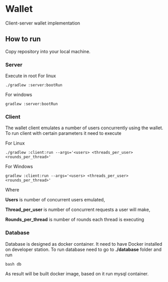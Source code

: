 # Wallet
Client-server wallet implementation

## How to run
Copy repository into your local machine.

### Server
Execute in root
For linux 
```
./gradlew :server:bootRun 
```

For windows
```
gradlew :server:bootRun
```

### Client
The wallet client emulates a number of users concurrently using the wallet. 
To run client with certain parameters it need to execute

For Linux
```
./gradlew :client:run --args='<users> <threads_per_user> <rounds_per_thread>'
```
For Windows
```
gradlew :client:run --args='<users> <threads_per_user> <rounds_per_thread>'
```
Where

**Users** is number of concurrent users emulated,

**Thread_per_user** is number of concurrent requests a user will make,

**Rounds_per_thread** is number of rounds each thread is executing

### Database
Database is designed as docker container. 
It need to have Docker installed on developer station.
To run database need to go to **./database** folder and run 
```$xslt
bash db
``` 
As result will be built docker image, based on it run mysql container.